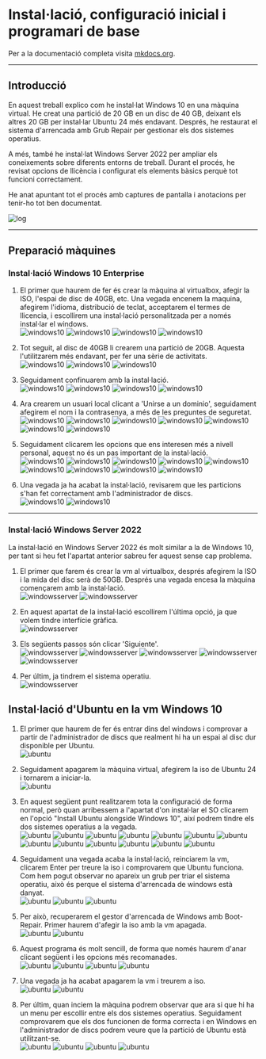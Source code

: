 # Instal·lació, configuració inicial i programari de base


Per a la documentació completa visita [mkdocs.org](https://www.mkdocs.org).


---
## Introducció
En aquest treball explico com he instal·lat Windows 10 en una màquina virtual. He creat una partició de 20 GB en un disc de 40 GB, deixant els altres 20 GB per instal·lar Ubuntu 24 més endavant. Després, he restaurat el sistema d'arrencada amb Grub Repair per gestionar els dos sistemes operatius.

A més, també he instal·lat Windows Server 2022 per ampliar els coneixements sobre diferents entorns de treball. Durant el procés, he revisat opcions de llicència i configurat els elements bàsics perquè tot funcioni correctament.

He anat apuntant tot el procés amb captures de pantalla i anotacions per tenir-ho tot ben documentat.

![log](./fotos/fotointros1.jpg)

---

## Preparació màquines

### Instal·lació Windows 10 Enterprise

1. El primer que haurem de fer és crear la màquina al virtualbox, afegir la ISO, l'espai de disc de 40GB, etc. Una vegada encenem la maquina, afegirem l'idioma, distribució de teclat, acceptarem el termes de llicencia, i escollirem una instal·lació personalitzada per a només instal·lar el windows.      
![windows10](./fotos/win1.png)
![windows10](./fotos/win2.png)
![windows10](./fotos/win3.png)
![windows10](./fotos/win4.png)

2. Tot seguit, al disc de 40GB li crearem una partició de 20GB. Aquesta l'utilitzarem més endavant, per fer una sèrie de activitats.        
![windows10](./fotos/win27.png)
![windows10](./fotos/win28.png)
![windows10](./fotos/win29.png)

3. Seguidament confinuarem amb la instal·lació.     
![windows10](./fotos/win6.png)
![windows10](./fotos/win7.png)
![windows10](./fotos/win8.png)
![windows10](./fotos/win9.png)

4. Ara crearem un usuari local clicant a 'Unirse a un dominio', seguidament afegirem el nom i la contrasenya, a més de les preguntes de seguretat.      
![windows10](./fotos/win10.png)
![windows10](./fotos/win11.png)
![windows10](./fotos/win12.png)
![windows10](./fotos/win13.png)
![windows10](./fotos/win14.png)
![windows10](./fotos/win15.png)
![windows10](./fotos/win16.png)

5. Seguidament clicarem les opcions que ens interesen més a nivell personal, aquest no és un pas important de la instal·lació.      
![windows10](./fotos/win17.png)
![windows10](./fotos/win18.png)
![windows10](./fotos/win19.png)
![windows10](./fotos/win20.png)
![windows10](./fotos/win21.png)
![windows10](./fotos/win22.png)
![windows10](./fotos/win23.png)
![windows10](./fotos/win24.png)
![windows10](./fotos/win25.png)

6. Una vegada ja ha acabat la instal·lació, revisarem que les particions s'han fet correctament amb l'administrador de discs.       
![windows10](./fotos/win26.png)
![windows10](./fotos/win30.png)

---

### Instal·lació Windows Server 2022

La instal·lació en Windows Server 2022 és molt similar a la de Windows 10, per tant si heu fet l'apartat anterior sabreu fer aquest sense cap problema.

1. El primer que farem és crear la vm al virtualbox, després afegirem la ISO i la mida del disc serà de 50GB. Després una vegada encesa la màquina començarem amb la instal·lació.      
![windowsserver](./fotos/winser1.png)
![windowsserver](./fotos/winser2.png)

2. En aquest apartat de la instal·lació escollirem l'última opció, ja que volem tindre interfície gràfica.      
![windowsserver](./fotos/winser3.png)

3. Els següents passos són clicar 'Siguiente'.      
![windowsserver](./fotos/winser4.png)
![windowsserver](./fotos/winser5.png)
![windowsserver](./fotos/winser6.png)
![windowsserver](./fotos/winser7.png)
![windowsserver](./fotos/winser8.png)

4. Per últim, ja tindrem el sistema operatiu.       
![windowsserver](./fotos/winser8.png)

## Instal·lació d'Ubuntu en la vm Windows 10

1. El primer que haurem de fer és entrar dins del windows i comprovar a partir de l'administrador de discs que realment hi ha un espai al disc dur disponible per Ubuntu.       
![ubuntu](./fotos/uw1.png)

2. Seguidament apagarem la màquina virtual, afegirem la iso de Ubuntu 24 i tornarem a iniciar-la.       
![ubuntu](./fotos/uw2.png)

3. En aquest següent punt realitzarem tota la configuració de forma normal, però quan arribessem a l'apartat d'on instal·lar el SO clicarem en l'opció "Install Ubuntu alongside Windows 10", així podrem tindre els dos sistemes operatius a la vegada.        
![ubuntu](./fotos/uw3.png)
![ubuntu](./fotos/uw4.png)
![ubuntu](./fotos/uw5.png)
![ubuntu](./fotos/uw6.png)
![ubuntu](./fotos/uw7.png)
![ubuntu](./fotos/uw8.png)
![ubuntu](./fotos/uw9.png)
![ubuntu](./fotos/uw10.png)
![ubuntu](./fotos/uw11.png)
![ubuntu](./fotos/uw12.png)
![ubuntu](./fotos/uw13.png)
![ubuntu](./fotos/uw14.png)
![ubuntu](./fotos/uw15.png)

4. Seguidament una vegada acaba la instal·lació, reinciarem la vm, clicarem Enter per treure la iso i comprovarem que Ubuntu funciona. Com hem pogut observar no apareix un grub per triar el sistema operatiu, això és perque el sistema d'arrencada de windows està danyat.       
![ubuntu](./fotos/uw16.png)
![ubuntu](./fotos/uw17.png)
![ubuntu](./fotos/uw18.png)

5. Per això, recuperarem el gestor d'arrencada de Windows amb Boot-Repair. Primer haurem d'afegir la iso amb la vm apagada.     
![ubuntu](./fotos/uw19.png)
![ubuntu](./fotos/uw20.png)

6. Aquest programa és molt sencill, de forma que només haurem d'anar clicant següent i les opcions més recomanades.     
![ubuntu](./fotos/uw21.png)
![ubuntu](./fotos/uw22.png)
![ubuntu](./fotos/uw23.png)
![ubuntu](./fotos/uw24.png)

7. Una vegada ja ha acabat apagarem la vm i treurem a iso.      
![ubuntu](./fotos/uw25.png)
![ubuntu](./fotos/uw26.png)

8. Per últim, quan inciem la màquina podrem observar que ara si que hi ha un menu per escollir entre els dos sistemes operatius. Seguidament comprovarem que els dos funcionen de forma correcta i en Windows en l'administrador de discs podrem veure que la partició de Ubuntu està utilitzant-se.        
![ubuntu](./fotos/uw27.png)
![ubuntu](./fotos/uw28.png)
![ubuntu](./fotos/uw29.png)
![ubuntu](./fotos/uw30.png)


